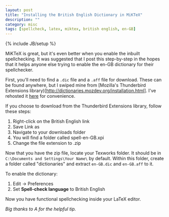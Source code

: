 ```yaml
---
layout: post
title: "Installing the British English Dictionary in MiKTeX"
description: ""
category: misc
tags: [spellcheck, latex, miktex, british english, en-GB]
---
```

{% include JB/setup %}

MiKTeX is great, but it's even better when you enable the inbuilt spellchecking. It was suggested that I post this step-by-step in the hopes that it helps anyone else trying to enable the en-GB dictionary for their spellchecker.

First, you'll need to find a `.dic` file and a `.aff` file for download. These can be found anywhere, but I swiped mine from [Mozilla's Thunderbird Extensions library)[http://dictionaries.mozdev.org/installation.html]. I've rehosted it <a href="/files/spell-en-GB.zip">here</a> for convenience.

If you choose to download from the Thunderbird Extensions library, follow these steps:

 1. Right-click on the British English link
 2. Save Link as
 3. Navigate to your downloads folder
 4. You will find a folder called spell-en-GB.xpi
 5. Change the file extension to .zip

Now that you have the zip file, locate your Texworks folder. It should be in `C:\Documents and Settings\Your Name\` by default. Within this folder, create a folder called "dictionaries" and extract `en-GB.dic` and `en-GB.aff` to it.

To enable the dictionary:

 1. Edit -> Preferences
 2. Set **Spell-check language** to British English

Now you have functional spellchecking inside your LaTeX editor.

 *Big thanks to A for the helpful tip.*